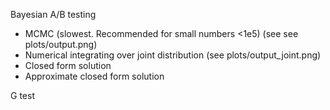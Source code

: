 Bayesian A/B testing

* MCMC (slowest. Recommended for small numbers <1e5) (see see plots/output.png)
* Numerical integrating over joint distribution (see plots/output_joint.png)
* Closed form solution
* Approximate closed form solution

G test